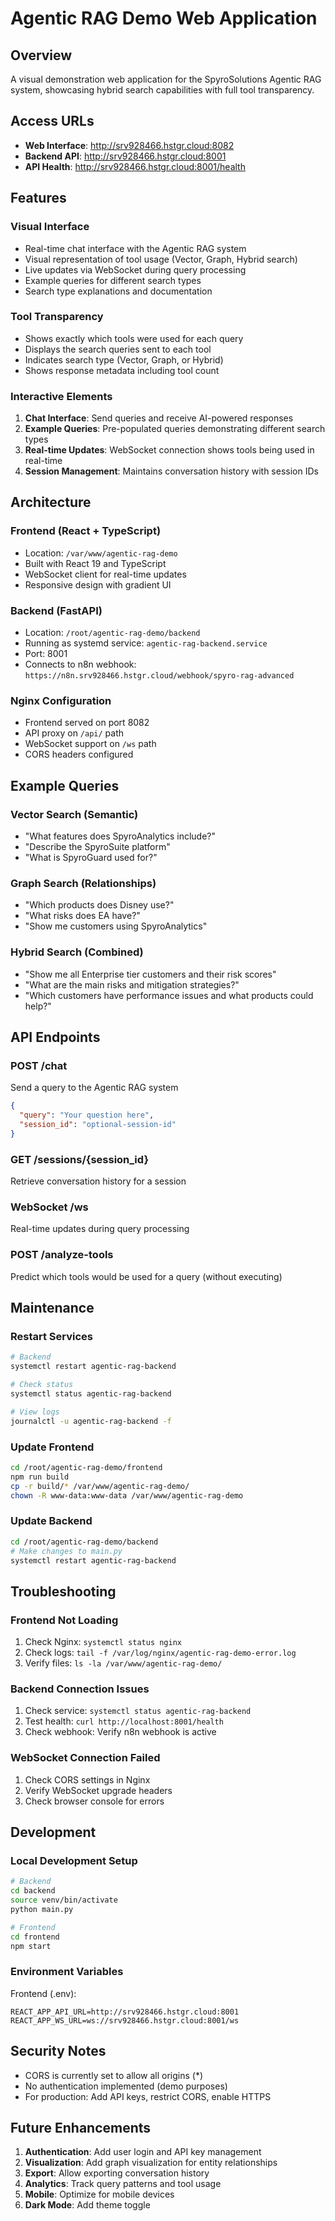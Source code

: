 # Agentic RAG Demo Web Application

## Overview

A visual demonstration web application for the SpyroSolutions Agentic RAG system, showcasing hybrid search capabilities with full tool transparency.

## Access URLs

- **Web Interface**: http://srv928466.hstgr.cloud:8082
- **Backend API**: http://srv928466.hstgr.cloud:8001
- **API Health**: http://srv928466.hstgr.cloud:8001/health

## Features

### Visual Interface
- Real-time chat interface with the Agentic RAG system
- Visual representation of tool usage (Vector, Graph, Hybrid search)
- Live updates via WebSocket during query processing
- Example queries for different search types
- Search type explanations and documentation

### Tool Transparency
- Shows exactly which tools were used for each query
- Displays the search queries sent to each tool
- Indicates search type (Vector, Graph, or Hybrid)
- Shows response metadata including tool count

### Interactive Elements
1. **Chat Interface**: Send queries and receive AI-powered responses
2. **Example Queries**: Pre-populated queries demonstrating different search types
3. **Real-time Updates**: WebSocket connection shows tools being used in real-time
4. **Session Management**: Maintains conversation history with session IDs

## Architecture

### Frontend (React + TypeScript)
- Location: `/var/www/agentic-rag-demo`
- Built with React 19 and TypeScript
- WebSocket client for real-time updates
- Responsive design with gradient UI

### Backend (FastAPI)
- Location: `/root/agentic-rag-demo/backend`
- Running as systemd service: `agentic-rag-backend.service`
- Port: 8001
- Connects to n8n webhook: `https://n8n.srv928466.hstgr.cloud/webhook/spyro-rag-advanced`

### Nginx Configuration
- Frontend served on port 8082
- API proxy on `/api/` path
- WebSocket support on `/ws` path
- CORS headers configured

## Example Queries

### Vector Search (Semantic)
- "What features does SpyroAnalytics include?"
- "Describe the SpyroSuite platform"
- "What is SpyroGuard used for?"

### Graph Search (Relationships)
- "Which products does Disney use?"
- "What risks does EA have?"
- "Show me customers using SpyroAnalytics"

### Hybrid Search (Combined)
- "Show me all Enterprise tier customers and their risk scores"
- "What are the main risks and mitigation strategies?"
- "Which customers have performance issues and what products could help?"

## API Endpoints

### POST /chat
Send a query to the Agentic RAG system
```json
{
  "query": "Your question here",
  "session_id": "optional-session-id"
}
```

### GET /sessions/{session_id}
Retrieve conversation history for a session

### WebSocket /ws
Real-time updates during query processing

### POST /analyze-tools
Predict which tools would be used for a query (without executing)

## Maintenance

### Restart Services
```bash
# Backend
systemctl restart agentic-rag-backend

# Check status
systemctl status agentic-rag-backend

# View logs
journalctl -u agentic-rag-backend -f
```

### Update Frontend
```bash
cd /root/agentic-rag-demo/frontend
npm run build
cp -r build/* /var/www/agentic-rag-demo/
chown -R www-data:www-data /var/www/agentic-rag-demo
```

### Update Backend
```bash
cd /root/agentic-rag-demo/backend
# Make changes to main.py
systemctl restart agentic-rag-backend
```

## Troubleshooting

### Frontend Not Loading
1. Check Nginx: `systemctl status nginx`
2. Check logs: `tail -f /var/log/nginx/agentic-rag-demo-error.log`
3. Verify files: `ls -la /var/www/agentic-rag-demo/`

### Backend Connection Issues
1. Check service: `systemctl status agentic-rag-backend`
2. Test health: `curl http://localhost:8001/health`
3. Check webhook: Verify n8n webhook is active

### WebSocket Connection Failed
1. Check CORS settings in Nginx
2. Verify WebSocket upgrade headers
3. Check browser console for errors

## Development

### Local Development Setup
```bash
# Backend
cd backend
source venv/bin/activate
python main.py

# Frontend
cd frontend
npm start
```

### Environment Variables
Frontend (.env):
```
REACT_APP_API_URL=http://srv928466.hstgr.cloud:8001
REACT_APP_WS_URL=ws://srv928466.hstgr.cloud:8001/ws
```

## Security Notes

- CORS is currently set to allow all origins (*)
- No authentication implemented (demo purposes)
- For production: Add API keys, restrict CORS, enable HTTPS

## Future Enhancements

1. **Authentication**: Add user login and API key management
2. **Visualization**: Add graph visualization for entity relationships
3. **Export**: Allow exporting conversation history
4. **Analytics**: Track query patterns and tool usage
5. **Mobile**: Optimize for mobile devices
6. **Dark Mode**: Add theme toggle